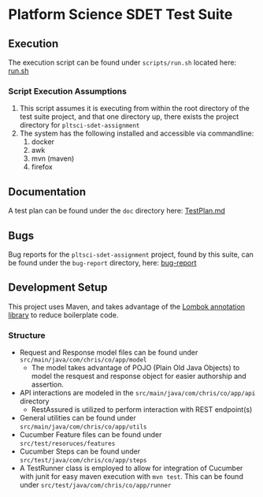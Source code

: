 # Platform Science SDET Test Suite

## Execution

The execution script can be found under `scripts/run.sh` located here: [run.sh](scripts%2Frun.sh)

### Script Execution Assumptions

1. This script assumes it is executing from within the root directory of the test suite project,
   and that one directory up, there exists the project directory for `pltsci-sdet-assignment`
2. The system has the following installed and accessible via commandline:
    1. docker
    2. awk
    3. mvn (maven)
    4. firefox

## Documentation

A test plan can be found under the `doc` directory here: [TestPlan.md](doc%2FTestPlan.md)

## Bugs

Bug reports for the `pltsci-sdet-assignment` project, found by this suite, can be found under the `bug-report`
directory, here: [bug-report](bug-report)

## Development Setup

This project uses Maven, and takes advantage of the [Lombok annotation library](https://projectlombok.org/) to reduce
boilerplate code.

### Structure

- Request and Response model files can be found under `src/main/java/com/chris/co/app/model`
    - The model takes advantage of POJO (Plain Old Java Objects) to model the resquest and response object for easier
      authorship and assertion.
- API interactions are modeled in the `src/main/java/com/chris/co/app/api` directory
    - RestAssured is utilized to perform interaction with REST endpoint(s)
- General utilities can be found under `src/main/java/com/chris/co/app/utils`
- Cucumber Feature files can be found under `src/test/resoruces/features`
- Cucumber Steps can be found under `src/test/java/com/chris/co/app/steps`
- A TestRunner class is employed to allow for integration of Cucumber with junit for easy maven execution
  with `mvn test`. This can be found under `src/test/java/com/chris/co/app/runner` 